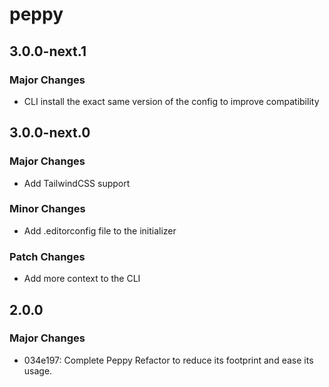 # peppy

## 3.0.0-next.1

### Major Changes

- CLI install the exact same version of the config to improve compatibility

## 3.0.0-next.0

### Major Changes

- Add TailwindCSS support

### Minor Changes

- Add .editorconfig file to the initializer

### Patch Changes

- Add more context to the CLI

## 2.0.0

### Major Changes

- 034e197: Complete Peppy Refactor to reduce its footprint and ease its usage.

